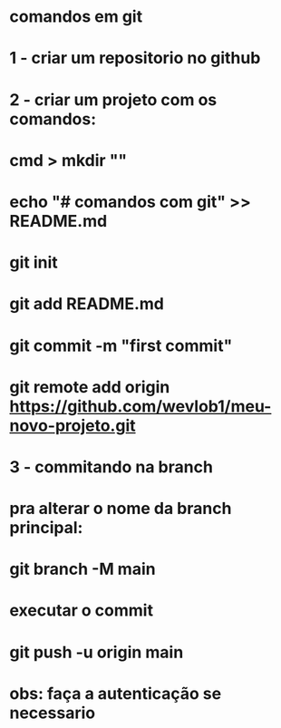 # comandos em git


# 1 - criar um repositorio no github
# 2 - criar um projeto com os comandos: 
#     cmd > mkdir "<projeto>"
#         echo "# comandos com git" >> README.md
#         git init
#         git add README.md
#         git commit -m "first commit"
#         git remote add origin https://github.com/wevlob1/meu-novo-projeto.git
# 
# 3 - commitando na branch
#   pra alterar o nome da branch principal:
#        git branch -M main
#   executar o commit
#        git push -u origin main
# obs: faça a autenticação se necessario

